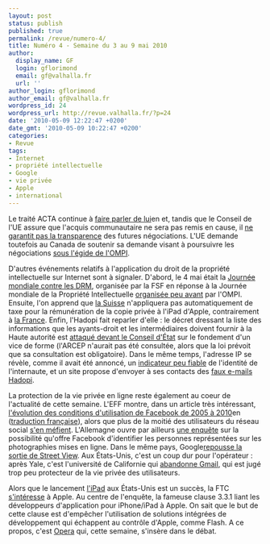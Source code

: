 ```yaml
---
layout: post
status: publish
published: true
permalink: /revue/numero-4/
title: Numéro 4 - Semaine du 3 au 9 mai 2010
author:
  display_name: GF
  login: gflorimond
  email: gf@valhalla.fr
  url: ''
author_login: gflorimond
author_email: gf@valhalla.fr
wordpress_id: 24
wordpress_url: http://revue.valhalla.fr/?p=24
date: '2010-05-09 12:22:47 +0200'
date_gmt: '2010-05-09 10:22:47 +0200'
categories:
- Revue
tags:
- Internet
- propriété intellectuelle
- Google
- vie privée
- Apple
- international
---
```

<p>Le traité ACTA continue à <a href="http://www.michaelgeist.ca/content/view/5001/135/">faire parler de lui</a><span class="lang">en</span> et, tandis que le Conseil de l'UE assure que l'acquis communautaire ne sera pas remis en cause, il <a href="http://www.numerama.com/magazine/15654-acta-la-transparence-ne-sera-pas-la-regle-dans-les-negociations-internationales.html">ne garantit pas la transparence</a> des futures négociations. L'UE demande toutefois au Canada de soutenir sa demande visant à poursuivre les négociations <a href="http://www.michaelgeist.ca/content/view/5012/125/">sous l'égide de l'OMPI</a>.</p>
<p>D'autres événements relatifs à l'application du droit de la propriété intellectuelle sur Internet sont à signaler. D'abord, le 4 mai était la <a href="http://www.numerama.com/magazine/15653-aujourd-hui-c-est-journee-mondiale-contre-les-drm.html">Journée mondiale contre les DRM</a>, organisée par la FSF en réponse à la Journée mondiale de la Propriété Intellectuelle <a href="http://www.numerama.com/magazine/15598-on-avait-presque-oublie-de-feter-la-journee-mondiale-de-la-propriete-intellectuelle.html">organisée peu avant</a> par l'OMPI. Ensuite, l'on apprend que <a href="http://www.pcinpact.com/actu/news/56750-suisse-taxe-copie-privee-ipad.htm">la Suisse</a> n'appliquera pas automatiquement de taxe pour la rémunération de la copie privée à l'iPad d'Apple, contrairement à <a href="http://www.pcinpact.com/actu/news/56449-taxe-copie-privee-remuneration-ipad.htm">la France</a>. Enfin, l'Hadopi fait reparler d'elle : le décret dressant la liste des informations que les ayants-droit et les intermédiaires doivent fournir à la Haute autorité est <a href="http://www.numerama.com/magazine/15679-hadopi-un-vice-de-forme-attaque-devant-le-conseil-d-etat-maj.html">attaqué devant le Conseil d'État</a> sur le fondement d'un vice de forme (l'ARCEP n'aurait pas été consultée, alors que la loi prévoit que sa consultation est obligatoire). Dans le même temps, l'adresse IP se révèle, comme il avait été annoncé, un <a href="http://www.pcinpact.com/actu/news/56696-hadopi-adresse-ip-culpabilite-innocence.htm">indicateur peu fiable</a> de l'identité de l'internaute, et un site propose d'envoyer à ses contacts des <a href="http://www.numerama.com/magazine/15678-un-service-d-envoi-de-faux-mails-de-l-hadopi-cree-la-panique.html">faux e-mails Hadopi</a>.</p>
<p>La protection de la vie privée en ligne reste également au coeur de l'actualité de cette semaine. L'EFF montre, dans un article très intéressant, <a href="http://www.eff.org/deeplinks/2010/04/facebook-timeline/">l'évolution des conditions d'utilisation de Facebook de 2005 à 2010</a><span class="lang">en</span> (<a href="http://eco.rue89.com/2010/05/06/2005-2010-comment-facebook-a-brade-notre-vie-privee-150368">traduction française</a>), alors que plus de la moitié des utilisateurs du réseau social <a href="http://www.lemondeinformatique.fr/actualites/lire-55-des-utilisateurs-de-facebook-se-mefient-du-reseau-social-30606.html">s'en méfient</a>. L'Allemagne ouvre par ailleurs <a href="http://www.pcinpact.com/actu/news/56050-europe-facebook-tag-loppsi-quadrature-du-net.htm">une enquête</a> sur la possibilité qu'offre Facebook d'identifier les personnes représentées sur les photographies mises en ligne. Dans le même pays, Google<a href="http://www.pcinpact.com/actu/news/56705-google-street-view-allemagne-wifi.htm">repousse la sortie de Street View</a>. Aux États-Unis, c'est un coup dur pour l'opérateur : après Yale, c'est l'université de Californie qui <a href="http://www.lemondeinformatique.fr/actualites/lire-la-fiabilite-et-la-confidentialite-des-google-apps-une-nouvelle-fois-remise-en-cause-30622.html">abandonne Gmail</a>, qui est jugé trop peu protecteur de la vie privée des utilisateurs.</p>
<p>Alors que le lancement <a href="http://www.macbidouille.com/news/2010/05/03/1-million-d-ipads-vendus-en-28-jours">l'iPad</a> aux États-Unis est un succès, la FTC <a href="http://www.macgeneration.com/news/voir/153421/le-cas-apple-etudie-par-la-justice-americaine-et-la-ftc">s'intéresse</a> à Apple. Au centre de l'enquête, la fameuse clause 3.3.1 liant les développeurs d'application pour iPhone/iPad à Apple. On sait que le but de cette clause est d'empêcher l'utilisation de solutions intégrées de développement qui échappent au contrôle d'Apple, comme Flash. A ce propos, c'est <a href="http://www.macgeneration.com/news/voir/153791/opera-s-immisce-dans-le-debat-sur-flash">Opera</a> qui, cette semaine, s'insère dans le débat.</p>
